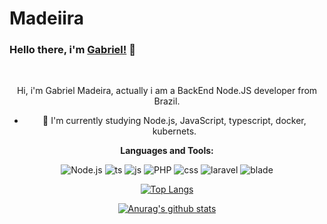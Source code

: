 # Madeiira
### Hello there, i'm [Gabriel!](https://github.com/Madeiira) 👋
<center>

<br />

Hi, i'm Gabriel Madeira, actually i am a BackEnd Node.JS developer from Brazil.


- 🌱 I'm currently studying Node.js, JavaScript, typescript, docker, kubernets.

**Languages ​​and Tools:**  


![Node.js](https://img.shields.io/badge/node.js%20-%2320232a.svg?&style=flat-square&logo=node.js)
![ts](https://img.shields.io/badge/typescript%20-%2320232a.svg?&style=flat-square&logo=typescript&logoColor=%2yellow)
![js](https://img.shields.io/badge/Javascript%20-%2320232a.svg?&style=flat-square&logo=javascript&logoColor=%2yellow)
![PHP](https://img.shields.io/badge/PHP%20-%2320232a.svg?&style=flat-square&logo=PHP&logoColor=%2yellow)
![css](https://img.shields.io/badge/CSS%20-%2320232a.svg?&style=flat-square&logo=css)
![laravel](https://img.shields.io/badge/laravel%20-%2320232a.svg?&style=flat-square&logo=laravel)
![blade](https://img.shields.io/badge/blade%20-%2320232a.svg?&style=flat-square&logo=blade)


[![Top Langs](https://github-readme-stats.vercel.app/api/top-langs/?username=Madeiira&layout=compact&theme=dracula)](https://github.com/anuraghazra/github-readme-stats)

<a href="https://github.com/anuraghazra/github-readme-stats">
  <img align="center" src="https://github-readme-stats.vercel.app/api?username=Madeiira&show_icons=true&include_all_commits=true&theme=material-palenight" alt="Anurag's github stats" />
</a>

</center>
